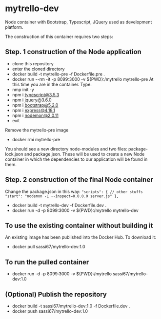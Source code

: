 # mytrello-dev
Node container with Bootstrap, Typescript, JQuery used as development platform.

The construction of this container requires two steps:

## Step. 1 construction of the Node application
 - clone this repository
 - enter the cloned directory
 - docker build -t mytrello-pre -f Dockerfile.pre .  
 - docker run --rm -it -p 8099:3000 -v ${PWD}:/mytrello mytrello-pre
At this time you are in the container. Type:
 - nmp init -y
 - npm i typescript@3.5.3
 - npm i jquery@3.6.0
 - npm i bootstrap@5.2.0
 - npm i express@4.18.1
 - npm i nodemon@2.0.11
 - exit

Remove the mytrello-pre image
 - docker rmi mytrello-pre

You should see a new directory node-modules and two files: package-lock.json and package.json.
These will be used to create a new Node container in which the dependencies to our application will be found in them. 

## Step. 2 construction of the final Node container
Change the package.json in this way:
`"scripts": {
    // other stuffs
    "start": "nodemon -L --inspect=0.0.0.0 server.js"
},
`
 - docker build -t mytrello-dev -f Dockerfile.dev . 
 - docker run -d -p 8099:3000 -v ${PWD}:/mytrello mytrello-dev

## To use the existing container without building it
An existing image has been published into the Docker Hub. To download it:
 - docker pull sassi67/mytrello-dev:1.0

## To run the pulled container
 - docker run -d -p 8099:3000 -v ${PWD}:/mytrello sassi67/mytrello-dev:1.0

## (Optional) Publish the repository
 - docker build -t sassi67/mytrello-dev:1.0 -f Dockerfile.dev .
 - docker push sassi67/mytrello-dev:1.0